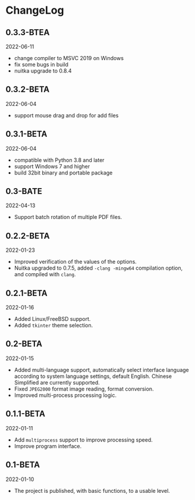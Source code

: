 # ChangeLog

## 0.3.3-BTEA

2022-06-11

- change compiler to MSVC 2019 on Windows
- fix some bugs in build
- nuitka upgrade to 0.8.4

## 0.3.2-BETA

2022-06-04

- support mouse drag and drop for add files

## 0.3.1-BETA

2022-06-04

- compatible with Python 3.8 and later
- support Windows 7 and higher
- build 32bit binary and portable package

## 0.3-BATE

2022-04-13

- Support batch rotation of multiple PDF files.

## 0.2.2-BETA

2022-01-23

- Improved verification of the values of the options.
- Nuitka upgraded to 0.7.5, added `-clang -mingw64` compilation option, and compiled with `clang`.



## 0.2.1-BETA

2022-01-16

- Added Linux/FreeBSD support.
- Added `tkinter` theme selection.



## 0.2-BETA

2022-01-15

- Added multi-language support, automatically select interface language according to system language settings, default English. Chinese Simplified are currently supported.
- Fixed `JPEG2000` format image reading, format conversion.
- Improved multi-process processing logic.

## 0.1.1-BETA

2022-01-11

- Add `multiprocess` support to improve processing speed.
- Improve program interface.

## 0.1-BETA

2022-01-10

- The project is published, with basic functions, to a usable level.
